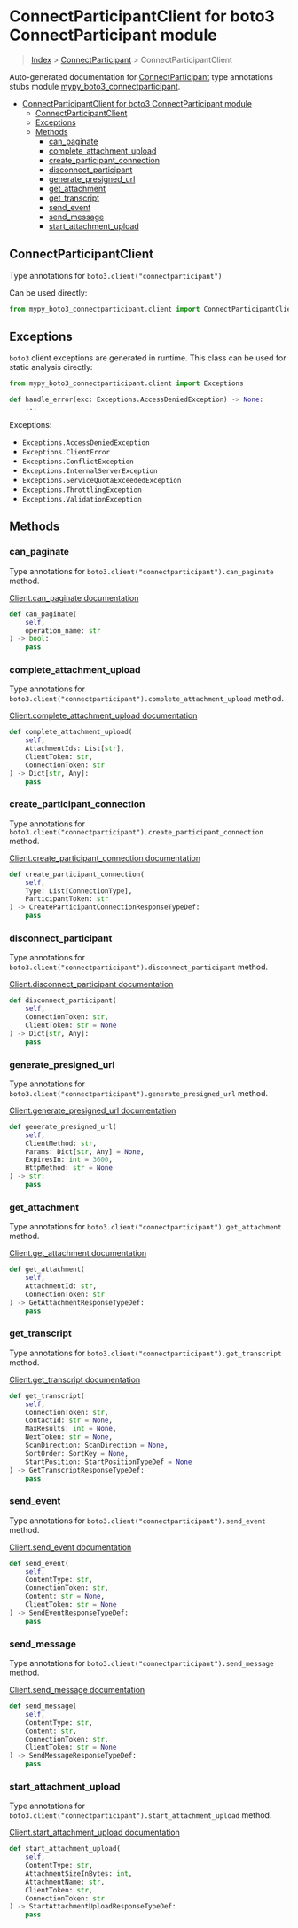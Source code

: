 # ConnectParticipantClient for boto3 ConnectParticipant module

> [Index](../index.md) > [ConnectParticipant](./index.md) > ConnectParticipantClient

Auto-generated documentation for [ConnectParticipant](https://boto3.amazonaws.com/v1/documentation/api/latest/reference/services/connectparticipant.html#ConnectParticipant)
type annotations stubs module [mypy_boto3_connectparticipant](https://pypi.org/project/mypy-boto3-connectparticipant/).

- [ConnectParticipantClient for boto3 ConnectParticipant module](#connectparticipantclient-for-boto3-connectparticipant-module)
  - [ConnectParticipantClient](#connectparticipantclient)
  - [Exceptions](#exceptions)
  - [Methods](#methods)
    - [can_paginate](#can_paginate)
    - [complete_attachment_upload](#complete_attachment_upload)
    - [create_participant_connection](#create_participant_connection)
    - [disconnect_participant](#disconnect_participant)
    - [generate_presigned_url](#generate_presigned_url)
    - [get_attachment](#get_attachment)
    - [get_transcript](#get_transcript)
    - [send_event](#send_event)
    - [send_message](#send_message)
    - [start_attachment_upload](#start_attachment_upload)

## ConnectParticipantClient

Type annotations for `boto3.client("connectparticipant")`

Can be used directly:

```python
from mypy_boto3_connectparticipant.client import ConnectParticipantClient
```

## Exceptions


`boto3` client exceptions are generated in runtime. This class can be used for static analysis directly:

```python
from mypy_boto3_connectparticipant.client import Exceptions

def handle_error(exc: Exceptions.AccessDeniedException) -> None:
    ...
```


Exceptions:

- `Exceptions.AccessDeniedException`
- `Exceptions.ClientError`
- `Exceptions.ConflictException`
- `Exceptions.InternalServerException`
- `Exceptions.ServiceQuotaExceededException`
- `Exceptions.ThrottlingException`
- `Exceptions.ValidationException`


## Methods


### can_paginate

Type annotations for `boto3.client("connectparticipant").can_paginate` method.

[Client.can_paginate documentation](https://boto3.amazonaws.com/v1/documentation/api/latest/reference/services/connectparticipant.html#ConnectParticipant.Client.can_paginate)

```python
def can_paginate(
    self,
    operation_name: str
) -> bool:
    pass
```

### complete_attachment_upload

Type annotations for `boto3.client("connectparticipant").complete_attachment_upload` method.

[Client.complete_attachment_upload documentation](https://boto3.amazonaws.com/v1/documentation/api/latest/reference/services/connectparticipant.html#ConnectParticipant.Client.complete_attachment_upload)

```python
def complete_attachment_upload(
    self,
    AttachmentIds: List[str],
    ClientToken: str,
    ConnectionToken: str
) -> Dict[str, Any]:
    pass
```

### create_participant_connection

Type annotations for `boto3.client("connectparticipant").create_participant_connection` method.

[Client.create_participant_connection documentation](https://boto3.amazonaws.com/v1/documentation/api/latest/reference/services/connectparticipant.html#ConnectParticipant.Client.create_participant_connection)

```python
def create_participant_connection(
    self,
    Type: List[ConnectionType],
    ParticipantToken: str
) -> CreateParticipantConnectionResponseTypeDef:
    pass
```

### disconnect_participant

Type annotations for `boto3.client("connectparticipant").disconnect_participant` method.

[Client.disconnect_participant documentation](https://boto3.amazonaws.com/v1/documentation/api/latest/reference/services/connectparticipant.html#ConnectParticipant.Client.disconnect_participant)

```python
def disconnect_participant(
    self,
    ConnectionToken: str,
    ClientToken: str = None
) -> Dict[str, Any]:
    pass
```

### generate_presigned_url

Type annotations for `boto3.client("connectparticipant").generate_presigned_url` method.

[Client.generate_presigned_url documentation](https://boto3.amazonaws.com/v1/documentation/api/latest/reference/services/connectparticipant.html#ConnectParticipant.Client.generate_presigned_url)

```python
def generate_presigned_url(
    self,
    ClientMethod: str,
    Params: Dict[str, Any] = None,
    ExpiresIn: int = 3600,
    HttpMethod: str = None
) -> str:
    pass
```

### get_attachment

Type annotations for `boto3.client("connectparticipant").get_attachment` method.

[Client.get_attachment documentation](https://boto3.amazonaws.com/v1/documentation/api/latest/reference/services/connectparticipant.html#ConnectParticipant.Client.get_attachment)

```python
def get_attachment(
    self,
    AttachmentId: str,
    ConnectionToken: str
) -> GetAttachmentResponseTypeDef:
    pass
```

### get_transcript

Type annotations for `boto3.client("connectparticipant").get_transcript` method.

[Client.get_transcript documentation](https://boto3.amazonaws.com/v1/documentation/api/latest/reference/services/connectparticipant.html#ConnectParticipant.Client.get_transcript)

```python
def get_transcript(
    self,
    ConnectionToken: str,
    ContactId: str = None,
    MaxResults: int = None,
    NextToken: str = None,
    ScanDirection: ScanDirection = None,
    SortOrder: SortKey = None,
    StartPosition: StartPositionTypeDef = None
) -> GetTranscriptResponseTypeDef:
    pass
```

### send_event

Type annotations for `boto3.client("connectparticipant").send_event` method.

[Client.send_event documentation](https://boto3.amazonaws.com/v1/documentation/api/latest/reference/services/connectparticipant.html#ConnectParticipant.Client.send_event)

```python
def send_event(
    self,
    ContentType: str,
    ConnectionToken: str,
    Content: str = None,
    ClientToken: str = None
) -> SendEventResponseTypeDef:
    pass
```

### send_message

Type annotations for `boto3.client("connectparticipant").send_message` method.

[Client.send_message documentation](https://boto3.amazonaws.com/v1/documentation/api/latest/reference/services/connectparticipant.html#ConnectParticipant.Client.send_message)

```python
def send_message(
    self,
    ContentType: str,
    Content: str,
    ConnectionToken: str,
    ClientToken: str = None
) -> SendMessageResponseTypeDef:
    pass
```

### start_attachment_upload

Type annotations for `boto3.client("connectparticipant").start_attachment_upload` method.

[Client.start_attachment_upload documentation](https://boto3.amazonaws.com/v1/documentation/api/latest/reference/services/connectparticipant.html#ConnectParticipant.Client.start_attachment_upload)

```python
def start_attachment_upload(
    self,
    ContentType: str,
    AttachmentSizeInBytes: int,
    AttachmentName: str,
    ClientToken: str,
    ConnectionToken: str
) -> StartAttachmentUploadResponseTypeDef:
    pass
```




